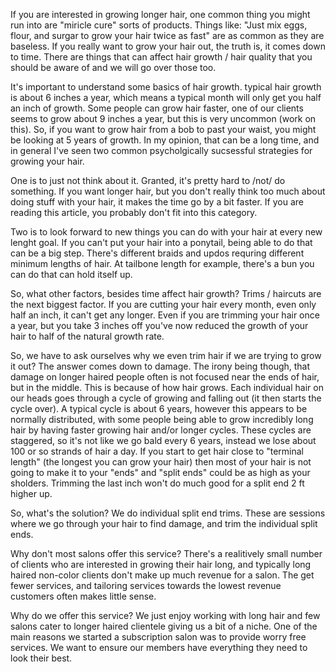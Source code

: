 If you are interested in growing longer hair, one common thing you might run into are "miricle cure" sorts of products. Things like: "Just mix eggs, flour, and surgar to grow your hair twice as fast" are as common as they are baseless. If you really want to grow your hair out, the truth is, it comes down to time. There are things that can affect hair growth / hair quality that you should be aware of and we will go over those too.

It's important to understand some basics of hair growth. typical hair growth is about 6 inches a year, which means a typical month will only get you half an inch of growth. Some people can grow hair faster, one of our clients seems to grow about 9 inches a year, but this is very uncommon (work on this). So, if you want to grow hair from a bob to past your waist, you might be looking at 5 years of growth. In my opinion, that can be a long time, and in general I've seen two common psycholgically sucsessful strategies for growing your hair.

One is to just not think about it. Granted, it's pretty hard to /not/ do something. If you want longer hair, but you don't really think too much about doing stuff with your hair, it makes the time go by a bit faster. If you are reading this article, you probably don't fit into this category. 

Two is to look forward to new things you can do with your hair at every new lenght goal. If you can't put your hair into a ponytail, being able to do that can be a big step. There's different braids and updos requring different minimum lengths of hair. At tailbone length for example, there's a bun you can do that can hold itself up.

So, what other factors, besides time affect hair growth? Trims / haircuts are the next biggest factor. If you are cutting your hair every month, even only half an inch, it can't get any longer. Even if you are trimming your hair once a year, but you take 3 inches off you've now reduced the growth of your hair to half of the natural growth rate. 

So, we have to ask ourselves why we even trim hair if we are trying to grow it out? The answer comes down to damage. The irony being though, that damage on longer haired people often is not focused near the ends of hair, but in the middle. This is because of how hair grows. Each individual hair on our heads goes through a cycle of growing and falling out (it then starts the cycle over). A typical cycle is about 6 years, however this appears to be normally distributed, with some people being able to grow incredibly long hair by having faster growing hair and/or longer cycles. These cycles are staggered, so it's not like we go bald every 6 years, instead we lose about 100 or so strands of hair a day. If you start to get hair close to "terminal length" (the longest you can grow your hair) then most of your hair is not going to make it to your "ends" and "split ends" could be as high as your sholders. Trimming the last inch won't do much good for a split end 2 ft higher up.

So, what's the solution?
We do individual split end trims. These are sessions where we go through your hair to find damage, and trim  the individual split ends.


Why don't most salons offer this service? There's a realitively small number of clients who are interested in growing their hair long, and typically long haired non-color clients don't make up much revenue for a salon. The get fewer services, and tailoring services towards the lowest revenue customers often makes little sense. 

Why do we offer this service? 
We just enjoy working with long hair and few salons cater to longer haired clientele giving us a bit of a niche. One of the main reasons we started a subscription salon was to provide worry free services. We want to ensure our members have everything they need to look their best.

